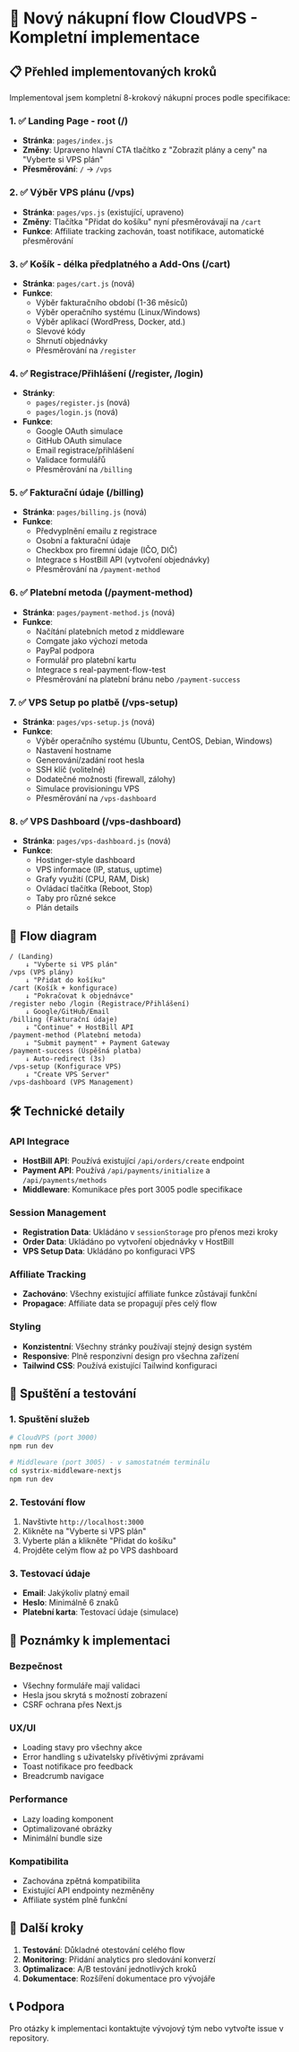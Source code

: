 # 🛒 Nový nákupní flow CloudVPS - Kompletní implementace

## 📋 Přehled implementovaných kroků

Implementoval jsem kompletní 8-krokový nákupní proces podle specifikace:

### 1. ✅ Landing Page - root (/)
- **Stránka**: `pages/index.js`
- **Změny**: Upraveno hlavní CTA tlačítko z "Zobrazit plány a ceny" na "Vyberte si VPS plán"
- **Přesměrování**: `/` → `/vps`

### 2. ✅ Výběr VPS plánu (/vps)
- **Stránka**: `pages/vps.js` (existující, upraveno)
- **Změny**: Tlačítka "Přidat do košíku" nyní přesměrovávají na `/cart`
- **Funkce**: Affiliate tracking zachován, toast notifikace, automatické přesměrování

### 3. ✅ Košík - délka předplatného a Add-Ons (/cart)
- **Stránka**: `pages/cart.js` (nová)
- **Funkce**:
  - Výběr fakturačního období (1-36 měsíců)
  - Výběr operačního systému (Linux/Windows)
  - Výběr aplikací (WordPress, Docker, atd.)
  - Slevové kódy
  - Shrnutí objednávky
  - Přesměrování na `/register`

### 4. ✅ Registrace/Přihlášení (/register, /login)
- **Stránky**: 
  - `pages/register.js` (nová)
  - `pages/login.js` (nová)
- **Funkce**:
  - Google OAuth simulace
  - GitHub OAuth simulace
  - Email registrace/přihlášení
  - Validace formulářů
  - Přesměrování na `/billing`

### 5. ✅ Fakturační údaje (/billing)
- **Stránka**: `pages/billing.js` (nová)
- **Funkce**:
  - Předvyplnění emailu z registrace
  - Osobní a fakturační údaje
  - Checkbox pro firemní údaje (IČO, DIČ)
  - Integrace s HostBill API (vytvoření objednávky)
  - Přesměrování na `/payment-method`

### 6. ✅ Platební metoda (/payment-method)
- **Stránka**: `pages/payment-method.js` (nová)
- **Funkce**:
  - Načítání platebních metod z middleware
  - Comgate jako výchozí metoda
  - PayPal podpora
  - Formulář pro platební kartu
  - Integrace s real-payment-flow-test
  - Přesměrování na platební bránu nebo `/payment-success`

### 7. ✅ VPS Setup po platbě (/vps-setup)
- **Stránka**: `pages/vps-setup.js` (nová)
- **Funkce**:
  - Výběr operačního systému (Ubuntu, CentOS, Debian, Windows)
  - Nastavení hostname
  - Generování/zadání root hesla
  - SSH klíč (volitelné)
  - Dodatečné možnosti (firewall, zálohy)
  - Simulace provisioningu VPS
  - Přesměrování na `/vps-dashboard`

### 8. ✅ VPS Dashboard (/vps-dashboard)
- **Stránka**: `pages/vps-dashboard.js` (nová)
- **Funkce**:
  - Hostinger-style dashboard
  - VPS informace (IP, status, uptime)
  - Grafy využití (CPU, RAM, Disk)
  - Ovládací tlačítka (Reboot, Stop)
  - Taby pro různé sekce
  - Plán details

## 🔗 Flow diagram

```
/ (Landing) 
    ↓ "Vyberte si VPS plán"
/vps (VPS plány)
    ↓ "Přidat do košíku"
/cart (Košík + konfigurace)
    ↓ "Pokračovat k objednávce"
/register nebo /login (Registrace/Přihlášení)
    ↓ Google/GitHub/Email
/billing (Fakturační údaje)
    ↓ "Continue" + HostBill API
/payment-method (Platební metoda)
    ↓ "Submit payment" + Payment Gateway
/payment-success (Úspěšná platba)
    ↓ Auto-redirect (3s)
/vps-setup (Konfigurace VPS)
    ↓ "Create VPS Server"
/vps-dashboard (VPS Management)
```

## 🛠️ Technické detaily

### API Integrace
- **HostBill API**: Používá existující `/api/orders/create` endpoint
- **Payment API**: Používá `/api/payments/initialize` a `/api/payments/methods`
- **Middleware**: Komunikace přes port 3005 podle specifikace

### Session Management
- **Registration Data**: Ukládáno v `sessionStorage` pro přenos mezi kroky
- **Order Data**: Ukládáno po vytvoření objednávky v HostBill
- **VPS Setup Data**: Ukládáno po konfiguraci VPS

### Affiliate Tracking
- **Zachováno**: Všechny existující affiliate funkce zůstávají funkční
- **Propagace**: Affiliate data se propagují přes celý flow

### Styling
- **Konzistentní**: Všechny stránky používají stejný design systém
- **Responsive**: Plně responzivní design pro všechna zařízení
- **Tailwind CSS**: Používá existující Tailwind konfiguraci

## 🚀 Spuštění a testování

### 1. Spuštění služeb
```bash
# CloudVPS (port 3000)
npm run dev

# Middleware (port 3005) - v samostatném terminálu
cd systrix-middleware-nextjs
npm run dev
```

### 2. Testování flow
1. Navštivte `http://localhost:3000`
2. Klikněte na "Vyberte si VPS plán"
3. Vyberte plán a klikněte "Přidat do košíku"
4. Projděte celým flow až po VPS dashboard

### 3. Testovací údaje
- **Email**: Jakýkoliv platný email
- **Heslo**: Minimálně 6 znaků
- **Platební karta**: Testovací údaje (simulace)

## 📝 Poznámky k implementaci

### Bezpečnost
- Všechny formuláře mají validaci
- Hesla jsou skrytá s možností zobrazení
- CSRF ochrana přes Next.js

### UX/UI
- Loading stavy pro všechny akce
- Error handling s uživatelsky přívětivými zprávami
- Toast notifikace pro feedback
- Breadcrumb navigace

### Performance
- Lazy loading komponent
- Optimalizované obrázky
- Minimální bundle size

### Kompatibilita
- Zachována zpětná kompatibilita
- Existující API endpointy nezměněny
- Affiliate systém plně funkční

## 🔄 Další kroky

1. **Testování**: Důkladné otestování celého flow
2. **Monitoring**: Přidání analytics pro sledování konverzí
3. **Optimalizace**: A/B testování jednotlivých kroků
4. **Dokumentace**: Rozšíření dokumentace pro vývojáře

## 📞 Podpora

Pro otázky k implementaci kontaktujte vývojový tým nebo vytvořte issue v repository.
